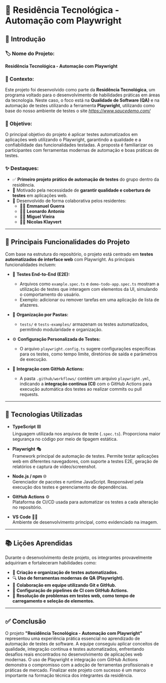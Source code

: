 # 🚀 Residência Tecnológica - Automação com Playwright

## 📘 Introdução

### 🏷️ Nome do Projeto:
**Residência Tecnológica - Automação com Playwright**

### 🎯 Contexto:
Este projeto foi desenvolvido como parte da **Residência Tecnológica**, um programa voltado para o desenvolvimento de habilidades práticas em áreas da tecnologia. Neste caso, o foco está na **Qualidade de Software (QA)** e na automação de testes utilizando a ferramenta **Playwright**, utilizando como base do nosso ambiente de testes o site *https://www.saucedemo.com/*

### 🎯 Objetivo:
O principal objetivo do projeto é aplicar testes automatizados em aplicações web utilizando o Playwright, garantindo a qualidade e a confiabilidade das funcionalidades testadas. A proposta é familiarizar os participantes com ferramentas modernas de automação e boas práticas de testes.

### ✨ Destaques:
- ✅ **Primeiro projeto prático de automação de testes** do grupo dentro da residência.
- 🧠 Motivado pela necessidade de **garantir qualidade e cobertura de testes** em aplicações web.
- 👥 Desenvolvido de forma colaborativa pelos residentes:
  - 👨‍💻 **Emmanuel Guerra**
  - 👨‍💻 **Leonardo Antonio**
  - 👨‍💻 **Miguel Vieira**
  - 👨‍💻 **Nicolas Klayvert**

---

## 🔧 Principais Funcionalidades do Projeto

Com base na estrutura do repositório, o projeto está centrado em **testes automatizados de interface web** com Playwright. As principais funcionalidades incluem:

- 🧪 **Testes End-to-End (E2E):**
  - Arquivos como `example.spec.ts` e `demo-todo-app.spec.ts` mostram a utilização de testes que interagem com elementos da UI, simulando o comportamento do usuário.
  - Exemplo: adicionar ou remover tarefas em uma aplicação de lista de afazeres.

- 📁 **Organização por Pastas:**
  - `tests/` e `tests-examples/` armazenam os testes automatizados, permitindo modularidade e organização.
  
- ⚙️ **Configuração Personalizada de Testes:**
  - O arquivo `playwright.config.ts` sugere configurações específicas para os testes, como tempo limite, diretórios de saída e parâmetros de execução.

- 🔄 **Integração com GitHub Actions:**
  - A pasta `.github/workflows/` contém um arquivo `playwright.yml`, indicando a **integração contínua (CI)** com o GitHub Actions para execução automática dos testes ao realizar commits ou pull requests.

---

## 🧰 Tecnologias Utilizadas

- **TypeScript** 🟦  
  Linguagem utilizada nos arquivos de teste (`.spec.ts`). Proporciona maior segurança no código por meio de tipagem estática.

- **Playwright** 🎭  
  Framework principal de automação de testes. Permite testar aplicações web em diferentes navegadores, com suporte a testes E2E, geração de relatórios e captura de vídeo/screenshot.

- **Node.js / npm** 🌐  
  Gerenciador de pacotes e runtime JavaScript. Responsável pela execução dos testes e gerenciamento de dependências.

- **GitHub Actions** ⚙️  
  Plataforma de CI/CD usada para automatizar os testes a cada alteração no repositório.

- **VS Code** 🧑‍💻  
  Ambiente de desenvolvimento principal, como evidenciado na imagem.

---

## 📚 Lições Aprendidas

Durante o desenvolvimento deste projeto, os integrantes provavelmente adquiriram e fortaleceram habilidades como:

- 📌 **Criação e organização de testes automatizados.**
- 🔍 **Uso de ferramentas modernas de QA (Playwright).**
- 🤝 **Colaboração em equipe utilizando Git e GitHub.**
- 🔧 **Configuração de pipelines de CI com GitHub Actions.**
- 🧠 **Resolução de problemas em testes web, como tempo de carregamento e seleção de elementos.**

---

## ✅ Conclusão

O projeto **"Residência Tecnológica - Automação com Playwright"** representou uma experiência prática essencial no aprendizado de automação de testes de software. A equipe conseguiu aplicar conceitos de qualidade,
integração contínua e testes automatizados, enfrentando desafios reais encontrados no desenvolvimento de aplicações web modernas. O uso de Playwright e integração com GitHub Actions demonstra o compromisso com a adoção de ferramentas
profissionais e práticas de mercado. Finalizar este projeto com sucesso é um marco importante na formação técnica dos integrantes da residência.
